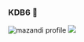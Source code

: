 ### KDB6 👋
![mazandi profile](http://mazandi.herokuapp.com/api?handle={handle}&theme=warm)
<img src="https://img.shields.io/badge/이름-색상코드?style=flat-square&logo=로고명&logoColor=로고색"/>
